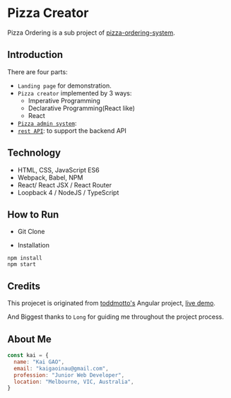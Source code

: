 # Pizza Creator

Pizza Ordering is a sub project of [pizza-ordering-system](https://github.com/shn2016/pizza-ordering-system).


## Introduction

There are four parts:
* `Landing page` for demonstration.
* `Pizza creator` implemented by 3 ways:
  * Imperative Programming 
  * Declarative Programming(React like)
  * React
* [`Pizza admin system`](https://github.com/shn2016/pizza-creator-admin/):
* [`rest API`](https://github.com/shn2016/kai-pizza-admin-api): to support the backend API

## Technology

* HTML, CSS, JavaScript ES6
* Webpack, Babel, NPM
* React/ React JSX / React Router
* Loopback 4 / NodeJS / TypeScript

## How to Run

* Git Clone

* Installation

```
npm install
npm start
```



## Credits

This projecet is originated from [toddmotto's](https://github.com/toddmotto) Angular project,  [live demo](https://toddmotto.com/angular-pizza-creator/).

And Biggest thanks to `Long` for guiding me throughout the project process.

## About Me

```javascript
const kai = {
  name: "Kai GAO",
  email: "kaigaoinau@gmail.com",
  profession: "Junior Web Developer",
  location: "Melbourne, VIC, Australia",
}
```
